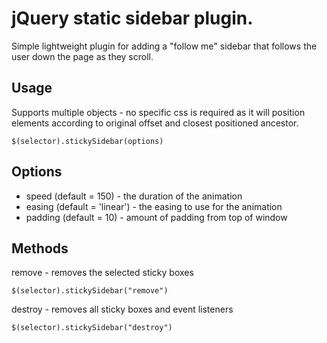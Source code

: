 jQuery static sidebar plugin.
=============================

  Simple lightweight plugin for adding a "follow me" sidebar that follows
  the user down the page as they scroll.

Usage
---

  Supports multiple objects - no specific css is required as it will
  position elements according to original offset and closest positioned
  ancestor.

    $(selector).stickySidebar(options)

Options
---

* speed (default = 150) - the duration of the animation
* easing (default = 'linear') - the easing to use for the animation
* padding (default = 10) - amount of padding from top of window

Methods
---

  remove - removes the selected sticky boxes

    $(selector).stickySidebar("remove")

  destroy - removes all sticky boxes and event listeners

    $(selector).stickySidebar("destroy")
